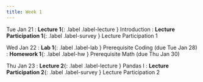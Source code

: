 ```yaml
---
title: Week 1
---
```


Tue Jan 21
: **Lecture 1**{: .label .label-lecture } Introduction
: **Lecture Participation 1**{: .label .label-survey } Lecture Participation 1


Wed Jan 22
: **Lab 1**{: .label .label-lab } Prerequisite Coding (due Tue Jan 28)
: **Homework 1**{: .label .label-hw } Prerequisite Math (due Thu Jan 30)


Thu Jan 23
: **Lecture 2**{: .label .label-lecture } Pandas I
: **Lecture Participation 2**{: .label .label-survey } Lecture Participation 2
